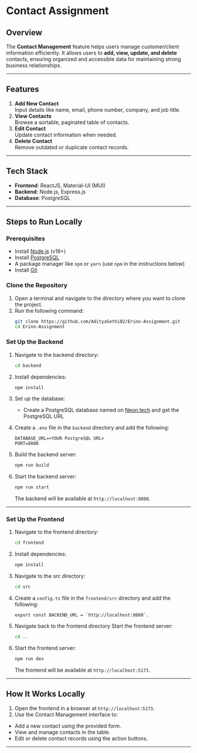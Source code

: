 
# Contact Assignment

## Overview
The **Contact Management** feature helps users manage customer/client information efficiently. It allows users to **add, view, update, and delete** contacts, ensuring organized and accessible data for maintaining strong business relationships.

---

## Features
1. **Add New Contact**  
   Input details like name, email, phone number, company, and job title.
2. **View Contacts**  
   Browse a sortable, paginated table of contacts.
3. **Edit Contact**  
   Update contact information when needed.
4. **Delete Contact**  
   Remove outdated or duplicate contact records.

---

## Tech Stack
- **Frontend**: ReactJS, Material-UI (MUI)
- **Backend**: Node.js, Express.js
- **Database**: PostgreSQL

---

## Steps to Run Locally

### **Prerequisites**
- Install [Node.js](https://nodejs.org/) (v18+)
- Install [PostgreSQL](https://www.postgresql.org/)
- A package manager like `npm` or `yarn` (use `npm` in the instructions below)
- Install [Git](https://git-scm.com/)

### **Clone the Repository**
1. Open a terminal and navigate to the directory where you want to clone the project.
2. Run the following command:
   ```bash
   git clone https://github.com/AdityaSethi02/Erino-Assignment.git
   cd Erino-Assignment
   ```

### **Set Up the Backend**
1. Navigate to the backend directory:
   ```bash
   cd backend
   ```

2. Install dependencies:
   ```bash
   npm install
   ```

3. Set up the database:
   - Create a PostgreSQL database named on [Neon.tech](https://console.neon.tech/) and get the PostgreSQL URL

4. Create a `.env` file in the `backend` directory and add the following:
   ```env
   DATABASE_URL=<YOUR PostgreSQL URL>
   PORT=8080
   ```

5. Build the backend server:
   ```bash
   npm run build
   ```
6. Start the backend server:
   ```bash
   npm run start
   ```

   The backend will be available at `http://localhost:8080`.

---

### **Set Up the Frontend**
1. Navigate to the frontend directory:
   ```bash
   cd frontend
   ```

2. Install dependencies:
   ```bash
   npm install
   ```

3. Navigate to the src directory:
    ```bash
    cd src
    ```

4. Create a `config.ts` file in the `frontend/src` directory and add the following:
   ```env
   export const BACKEND_URL = `http://localhost:8080`.
   ```

5. Navigate back to the frontend directory Start the frontend server:
   ```bash
   cd ..
   ```
6. Start the frontend server:
   ```bash
   npm run dev
   ```

   The frontend will be available at `http://localhost:5173`.

---

## How It Works Locally
1. Open the frontend in a browser at `http://localhost:5173`.
2. Use the Contact Management interface to:
  - Add a new contact using the provided form.
  - View and manage contacts in the table.
  - Edit or delete contact records using the action buttons.

---
